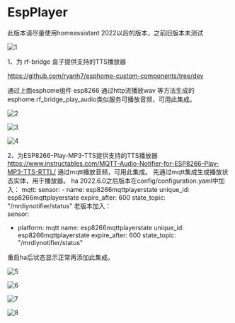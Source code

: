 # EspPlayer

此版本请尽量使用homeassistant 2022以后的版本，之前旧版本未测试

![1](https://user-images.githubusercontent.com/16587914/172015141-623a45e0-a98d-46a1-8ff4-2da8cc2cbe25.jpg)


1、为 rf-bridge 盒子提供支持的TTS播放器

https://github.com/ryanh7/esphome-custom-components/tree/dev 

通过上面esphome组件 esp8266 通过http流播放wav 等方法生成的esphome.rf_bridge_play_audio类似服务可播放音频，可用此集成。


![2](https://user-images.githubusercontent.com/16587914/172015151-3a46df46-5340-4221-89da-0c74c1232823.jpg)


![3](https://user-images.githubusercontent.com/16587914/172015153-54932b61-4c0e-4d4e-87fa-180dff378269.jpg)


![4](https://user-images.githubusercontent.com/16587914/172015163-324827e2-b994-464a-b2ce-a01dace2afd4.jpg)


2、为ESP8266-Play-MP3-TTS提供支持的TTS播放器
https://www.instructables.com/MQTT-Audio-Notifier-for-ESP8266-Play-MP3-TTS-RTTL/ 
通过mqtt播放音频，可用此集成。
先通过mqtt集成生成播放状态实体，用于播放器。
ha 2022.6.0之后版本在config/configuration.yaml中加入：
mqtt:
  sensor:
    - name: esp8266mqttplayerstate
      unique_id: esp8266mqttplayerstate
      expire_after: 600
      state_topic: "/mrdiynotifier/status" 
老版本加入：      
sensor:
  - platform: mqtt
    name: esp8266mqttplayerstate
    unique_id: esp8266mqttplayerstate
    expire_after: 600
    state_topic: "/mrdiynotifier/status" 
    
重启ha后状态显示正常再添加此集成。

![5](https://user-images.githubusercontent.com/16587914/172015204-c05889f2-e131-4042-ab77-f8c0fa0fa99d.jpg)

![6](https://user-images.githubusercontent.com/16587914/172015212-a251d3c3-2690-4a47-8fd6-bc7efcd55da2.jpg)

![7](https://user-images.githubusercontent.com/16587914/172015215-23f100be-5dc9-44a8-a6c3-01dde81cb27c.jpg)

![8](https://user-images.githubusercontent.com/16587914/172015221-7444dd5f-3f75-4eb6-aad4-be751ed95c46.jpg)



